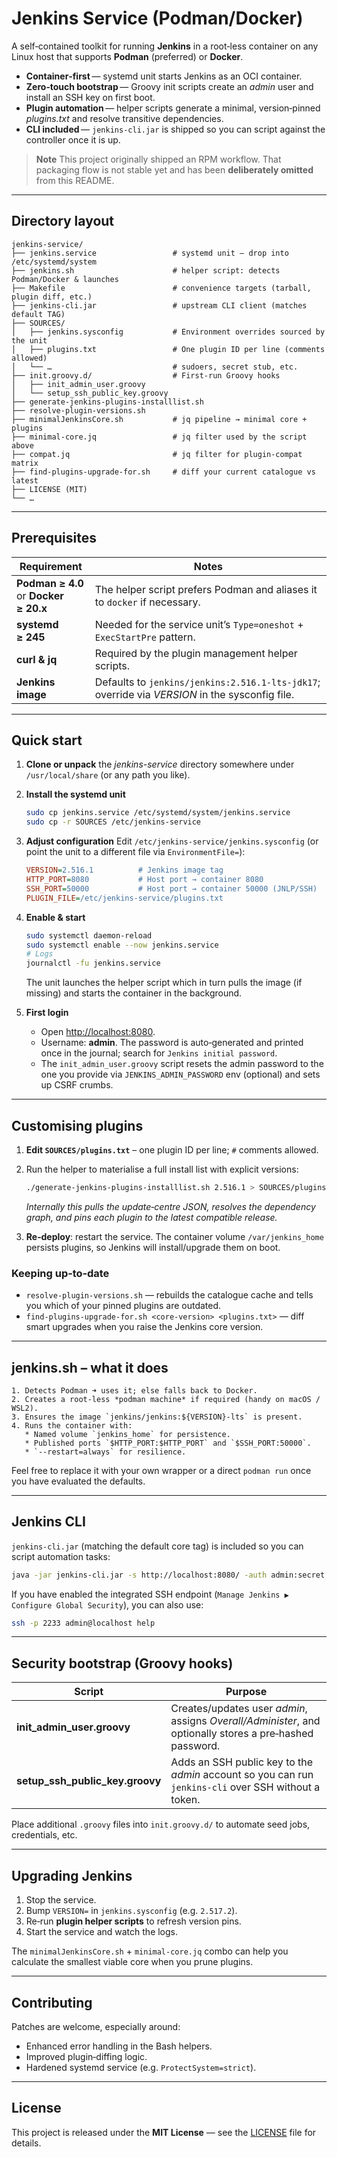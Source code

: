 # Jenkins Service (Podman/Docker)

A self‑contained toolkit for running **Jenkins** in a root‑less container on any Linux host that supports **Podman** (preferred) or **Docker**.

* **Container‑first** — systemd unit starts Jenkins as an OCI container.
* **Zero‑touch bootstrap** — Groovy init scripts create an *admin* user and install an SSH key on first boot.
* **Plugin automation** — helper scripts generate a minimal, version‑pinned *plugins.txt* and resolve transitive dependencies.
* **CLI included** — `jenkins-cli.jar` is shipped so you can script against the controller once it is up.

> **Note**
> This project originally shipped an RPM workflow.  That packaging flow is not stable yet and has been **deliberately omitted** from this README.

---

## Directory layout

```
jenkins-service/
├── jenkins.service                 # systemd unit – drop into /etc/systemd/system
├── jenkins.sh                      # helper script: detects Podman/Docker & launches
├── Makefile                        # convenience targets (tarball, plugin diff, etc.)
├── jenkins-cli.jar                 # upstream CLI client (matches default TAG)
├── SOURCES/
│   ├── jenkins.sysconfig           # Environment overrides sourced by the unit
│   ├── plugins.txt                 # One plugin ID per line (comments allowed)
│   └── …                           # sudoers, secret stub, etc.
├── init.groovy.d/                  # First‑run Groovy hooks
│   ├── init_admin_user.groovy
│   └── setup_ssh_public_key.groovy
├── generate-jenkins-plugins-installlist.sh
├── resolve-plugin-versions.sh
├── minimalJenkinsCore.sh           # jq pipeline → minimal core + plugins
├── minimal-core.jq                 # jq filter used by the script above
├── compat.jq                       # jq filter for plugin‑compat matrix
├── find-plugins-upgrade-for.sh     # diff your current catalogue vs latest
├── LICENSE (MIT)
└── …
```

---

## Prerequisites

| Requirement                               | Notes                                                                                          |
| ----------------------------------------- | ---------------------------------------------------------------------------------------------- |
| **Podman ≥ 4.0** <br>or **Docker ≥ 20.x** | The helper script prefers Podman and aliases it to `docker` if necessary.                      |
| **systemd ≥ 245**                         | Needed for the service unit’s `Type=oneshot` + `ExecStartPre` pattern.                         |
| **curl & jq**                             | Required by the plugin management helper scripts.                                              |
| **Jenkins image**                         | Defaults to `jenkins/jenkins:2.516.1-lts-jdk17`; override via *VERSION* in the sysconfig file. |

---

## Quick start

1. **Clone or unpack** the *jenkins-service* directory somewhere under `/usr/local/share` (or any path you like).

2. **Install the systemd unit**

   ```bash
   sudo cp jenkins.service /etc/systemd/system/jenkins.service
   sudo cp -r SOURCES /etc/jenkins-service
   ```

3. **Adjust configuration**
   Edit `/etc/jenkins-service/jenkins.sysconfig` (or point the unit to a different file via `EnvironmentFile=`):

   ```ini
   VERSION=2.516.1          # Jenkins image tag
   HTTP_PORT=8080           # Host port → container 8080
   SSH_PORT=50000           # Host port → container 50000 (JNLP/SSH)
   PLUGIN_FILE=/etc/jenkins-service/plugins.txt
   ```

4. **Enable & start**

   ```bash
   sudo systemctl daemon-reload
   sudo systemctl enable --now jenkins.service
   # Logs
   journalctl -fu jenkins.service
   ```

   The unit launches the helper script which in turn pulls the image (if missing) and starts the container in the background.

5. **First login**

   * Open [http://localhost:8080](http://localhost:8080).
   * Username: **admin**.  The password is auto‑generated and printed once in the journal; search for `Jenkins initial password`.
   * The `init_admin_user.groovy` script resets the admin password to the one you provide via `JENKINS_ADMIN_PASSWORD` env (optional) and sets up CSRF crumbs.

---

## Customising plugins

1. **Edit `SOURCES/plugins.txt`** – one plugin ID per line; `#` comments allowed.
2. Run the helper to materialise a full install list with explicit versions:

   ```bash
   ./generate-jenkins-plugins-installlist.sh 2.516.1 > SOURCES/plugins.txt
   ```

   *Internally this pulls the update‑centre JSON, resolves the dependency graph, and pins each plugin to the latest compatible release.*
3. **Re‑deploy**: restart the service.  The container volume `/var/jenkins_home` persists plugins, so Jenkins will install/upgrade them on boot.

### Keeping up‑to‑date

* `resolve-plugin-versions.sh` — rebuilds the catalogue cache and tells you which of your pinned plugins are outdated.
* `find-plugins-upgrade-for.sh <core‑version> <plugins.txt>` — diff smart upgrades when you raise the Jenkins core version.

---

## jenkins.sh – what it does

```text
1. Detects Podman ➜ uses it; else falls back to Docker.
2. Creates a root‑less *podman machine* if required (handy on macOS / WSL2).
3. Ensures the image `jenkins/jenkins:${VERSION}-lts` is present.
4. Runs the container with:
   * Named volume `jenkins_home` for persistence.
   * Published ports `$HTTP_PORT:$HTTP_PORT` and `$SSH_PORT:50000`.
   * `--restart=always` for resilience.
```

Feel free to replace it with your own wrapper or a direct `podman run` once you have evaluated the defaults.

---

## Jenkins CLI

`jenkins-cli.jar` (matching the default core tag) is included so you can script automation tasks:

```bash
java -jar jenkins-cli.jar -s http://localhost:8080/ -auth admin:secret list-jobs
```

If you have enabled the integrated SSH endpoint (`Manage Jenkins ▶ Configure Global Security`), you can also use:

```bash
ssh -p 2233 admin@localhost help
```

---

## Security bootstrap (Groovy hooks)

| Script                             | Purpose                                                                                                  |
| ---------------------------------- | -------------------------------------------------------------------------------------------------------- |
| **init\_admin\_user.groovy**       | Creates/updates user *admin*, assigns *Overall/Administer*, and optionally stores a pre‑hashed password. |
| **setup\_ssh\_public\_key.groovy** | Adds an SSH public key to the *admin* account so you can run `jenkins-cli` over SSH without a token.     |

Place additional `.groovy` files into `init.groovy.d/` to automate seed jobs, credentials, etc.

---

## Upgrading Jenkins

1. Stop the service.
2. Bump `VERSION=` in `jenkins.sysconfig` (e.g. `2.517.2`).
3. Re‑run **plugin helper scripts** to refresh version pins.
4. Start the service and watch the logs.

The `minimalJenkinsCore.sh` + `minimal-core.jq` combo can help you calculate the smallest viable core when you prune plugins.

---

## Contributing

Patches are welcome, especially around:

* Enhanced error handling in the Bash helpers.
* Improved plugin‑diffing logic.
* Hardened systemd service (e.g. `ProtectSystem=strict`).

---

## License

This project is released under the **MIT License** — see the [LICENSE](LICENSE) file for details.
